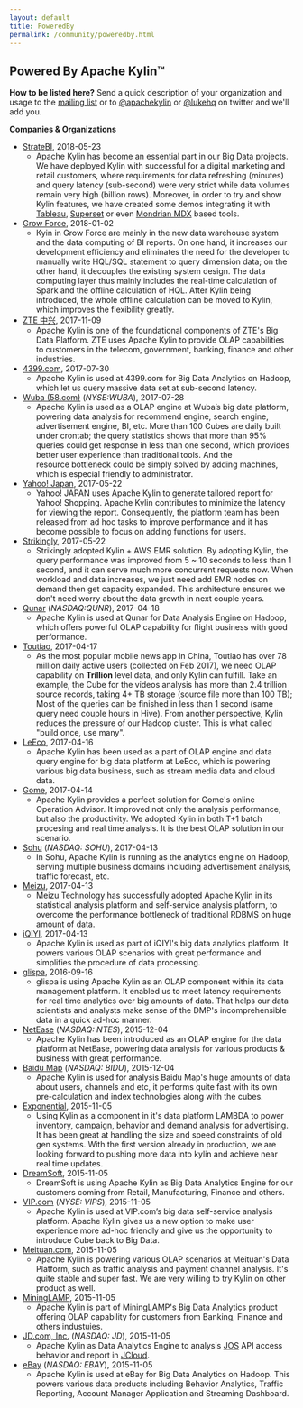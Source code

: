 ```yaml
---
layout: default
title: PoweredBy
permalink: /community/poweredby.html
---		
```


## Powered By Apache Kylin™

__How to be listed here?__
Send a quick description of your organization and usage to the [mailing list](mailto:user@kylin.apache.org) or to [@apachekylin](https://twitter.com/apachekylin) or [@lukehq](https://twitter.com/lukehq) on twitter and we'll add you.

__Companies & Organizations__

* [StrateBI](http://www.stratebi.com/), 2018-05-23
    * Apache Kylin has become an essential part in our Big Data projects. We have deployed Kylin with successful for a digital marketing and retail customers, where requirements for data refreshing (minutes) and query latency (sub-second) were very strict while data volumes remain very high (billion rows). Moreover, in order to try and show Kylin features, we have created some demos integrating it with [Tableau](http://bigdata.stratebi.com/kylin-tableau/index.htm), [Superset](http://bigdata.stratebi.com/kylin-superset/index.htm) or even [Mondrian MDX](http://bigdata.stratebi.com/kylin-olap/index.htm) based tools.
* [Grow Force](http://www.300.cn/), 2018-01-02
    * Kyin in Grow Force are mainly in the new data warehouse system and the data computing of BI reports. On one hand, it increases our development efficiency and eliminates the need for the developer to manually write HQL/SQL statement to query dimension data; on the other hand, it decouples the existing system design. The data computing layer thus mainly includes the real-time calculation of Spark and the offline calculation of HQL. After Kylin being introduced, the whole offline calculation can be moved to Kylin, which improves the flexibility greatly. 
* [ZTE 中兴](http://www.zte.com.cn/), 2017-11-09
    * Apache Kylin is one of the foundational components of ZTE's Big Data Platform. ZTE uses Apache Kylin to provide OLAP capabilities to customers in the  telecom, government, banking, finance and other industries.
* [4399.com](http://www.4399.com/), 2017-07-30
    * Apache Kylin is used at 4399.com for Big Data Analytics on Hadoop, which let us query massive data set at sub-second latency.
* [Wuba (58.com)](https://www.58.com)  (_NYSE:WUBA_), 2017-07-28
    * Apache Kylin is used as a OLAP engine at Wuba’s big data platform, powering data analysis for recommend engine, search engine, advertisement engine, BI, etc. More than 100 Cubes are daily built under crontab; the query statistics shows that more than 95% queries could get response in less than one second, which provides better user experience than traditional tools. And the resource bottleneck could be simply solved by adding machines, which is especial friendly to administrator.
* [Yahoo! Japan](https://about.yahoo.co.jp/info/en/), 2017-05-22
    * Yahoo! JAPAN uses Apache Kylin to generate tailored report for Yahoo! Shopping. Apache Kylin contributes to minimize the latency for viewing the report. Consequently, the platform team has been released from ad hoc tasks to improve performance and it has become possible to focus on adding functions for users.
* [Strikingly](https://strikingly.com/), 2017-05-22
    * Strikingly adopted Kylin + AWS EMR solution. By adopting Kylin, the query performance was improved from 5 ~ 10 seconds to less than 1 second, and it can serve much more concurrent requests now. When workload and data increases, we just need add EMR nodes on demand then get capacity expanded. This architecture ensures we don't need worry about the data growth in next couple years.
* [Qunar](https://www.qunar.com)  (_NASDAQ:QUNR_), 2017-04-18
    * Apache Kylin is used at Qunar for Data Analysis Engine on Hadoop, which offers powerful OLAP capability for flight business with good performance.
* [Toutiao](https://www.toutiao.com/), 2017-04-17
    * As the most popular mobile news app in China, Toutiao has over 78 million daily active users (collected on Feb 2017), we need OLAP capability on **Trillion** level data, and only Kylin can fulfill. Take an example, the Cube for the videos analysis has more than 2.4 trillion source records, taking 4+ TB storage (source file more than 100 TB); Most of the queries can be finished in less than 1 second (same query need couple hours in Hive). From another perspective, Kylin reduces the pressure of our Hadoop cluster. This is what called "build once, use many".
* [LeEco](http://www.leeco.com/), 2017-04-16
    * Apache Kylin has been used as a part of OLAP engine and data query engine for big data platform at LeEco, which is powering various big data business, such as stream media data and cloud data.     
* [Gome](https://www.gome.com.cn/), 2017-04-14
    * Apache Kylin provides a perfect solution for Gome's online Operation Advisor. It improved not only the analysis performance, but also the productivity. We adopted Kylin in both T+1 batch procesing and real time analysis. It is the best OLAP solution in our scenario. 
* [Sohu](https://www.sohu.com)   (_NASDAQ: SOHU_), 2017-04-13
    * In Sohu, Apache Kylin is running as the analytics engine on Hadoop, serving multiple business domains including advertisement analysis, traffic forecast, etc.  
* [Meizu](https://www.meizu.com), 2017-04-13
    * Meizu Technology has successfully adopted Apache Kylin in its statistical analysis platform and self-service analysis platform, to overcome the performance bottleneck of traditional RDBMS on huge amount of data.  
* [iQIYI](http://www.iqiyi.com/), 2017-04-13
    * Apache Kylin is used as part of iQIYI's big data analytics platform. It powers various OLAP scenarios with great performance and simplifies the procedure of data processing.
* [glispa](https://www.glispa.com/), 2016-09-16  
    * glispa is using Apache Kylin as an OLAP component within its data management platform. It enabled us to meet latency requirements for real time analytics over big amounts of data. That helps our data scientists and analysts make sense of the DMP's incomprehensible data in a quick ad-hoc manner.
* [NetEase](http://www.163.com/)  (_NASDAQ: NTES_), 2015-12-04
    * Apache Kylin has been introduced as an OLAP engine for the data platform at NetEase, powering data analysis for various products & business with great performance.
* [Baidu Map](http://map.baidu.com/)  (_NASDAQ: BIDU_), 2015-12-04
    * Apache Kylin is used for analysis Baidu Map's huge amounts of data about users, channels and etc, it performs quite fast with its own pre-calculation and index technologies along with the cubes.
* [Exponential](http://www.exponential.com), 2015-11-05
    * Using Kylin as a component in it's data platform LAMBDA to power inventory, campaign, behavior and demand analysis for advertising. It has been great at handling the size and speed constraints of old gen systems. With the first version already in production, we are looking forward to pushing more data into kylin and achieve near real time updates. 
* [DreamSoft](http://www.dream-it.cn/), 2015-11-05
    * DreamSoft is using Apache Kylin as Big Data Analytics Engine for our customers coming from Retail, Manufacturing, Finance and others.
* [VIP.com](http://www.vip.com)  (_NYSE: VIPS_), 2015-11-05
    * Apache Kylin is used at VIP.com’s big data self-service analysis platform. Apache Kylin gives us a new option to make user experience more ad-hoc friendly and give us the opportunity to introduce Cube back to Big Data.
* [Meituan.com](http://www.meituan.com), 2015-11-05
    * Apache Kylin is powering various OLAP scenarios at Meituan's Data Platform, such as traffic analysis and payment channel analysis. It's quite stable and super fast. We are very willing to try Kylin on other product as well.
* [MiningLAMP](http://www.mininglamp.com), 2015-11-05
    * Apache Kylin is part of MiningLAMP's Big Data Analytics product offering OLAP capability for customers from Banking, Finance and others industuies.
* [JD.com, Inc.](http://www.jd.com)  (_NASDAQ: JD_), 2015-11-05
    * Apache Kylin as Data Analytics Engine to analysis [JOS](http://jos.jd.com) API access behavior and report in [JCloud](http://www.jcloud.com).
* [eBay](http://www.ebay.com)  (_NASDAQ: EBAY_), 2015-11-05
    * Apache Kylin is used at eBay for Big Data Analytics on Hadoop. This powers various data products including Behavior Analytics, Traffic Reporting, Account Manager Application and Streaming Dashboard.